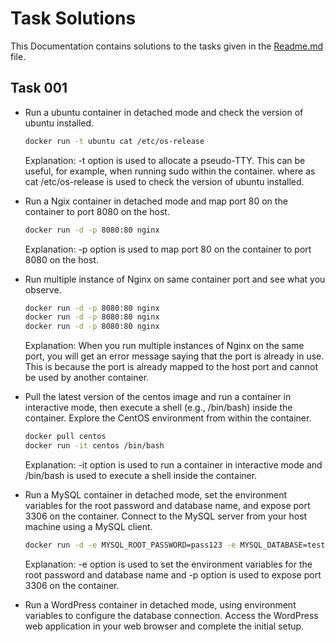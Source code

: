 # Task Solutions

This Documentation contains solutions to the tasks given in the [Readme.md](./README.md) file.

## Task 001

- Run a ubuntu container in detached mode and check the version of ubuntu installed.

    ```bash
    docker run -t ubuntu cat /etc/os-release
    ```

    Explanation: -t option is used to allocate a pseudo-TTY. This can be useful, for example, when running sudo within the container. where as cat /etc/os-release is used to check the version of ubuntu installed.
- Run a Ngix container in detached mode and map port 80 on the container to port 8080 on the host.

    ```bash
    docker run -d -p 8080:80 nginx
    ```

    Explanation: -p option is used to map port 80 on the container to port 8080 on the host.

- Run multiple instance of Nginx on same container port and see what you observe.

    ```bash
    docker run -d -p 8080:80 nginx
    docker run -d -p 8080:80 nginx
    docker run -d -p 8080:80 nginx
    ```

    Explanation: When you run multiple instances of Nginx on the same port, you will get an error message saying that the port is already in use. This is because the port is already mapped to the host port and cannot be used by another container.

- Pull the latest version of the centos image and run a container in interactive mode, then execute a shell (e.g., /bin/bash) inside the container. Explore the CentOS environment from within the container.

    ```bash
    docker pull centos
    docker run -it centos /bin/bash
    ```

    Explanation: -it option is used to run a container in interactive mode and /bin/bash is used to execute a shell inside the container.

- Run a MySQL container in detached mode, set the environment variables for the root password and database name, and expose port 3306 on the container. Connect to the MySQL server from your host machine using a MySQL client.

    ```bash
    docker run -d -e MYSQL_ROOT_PASSWORD=pass123 -e MYSQL_DATABASE=testdb -p 3306:3306 mysql
    ```

    Explanation: -e option is used to set the environment variables for the root password and database name and -p option is used to expose port 3306 on the container.
- Run a WordPress container in detached mode, using environment variables to configure the database connection. Access the WordPress web application in your web browser and complete the initial setup.
